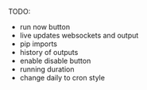TODO:

- run now button
- live updates websockets and output
- pip imports
- history of outputs
- enable disable button
- running duration
- change daily to cron style
